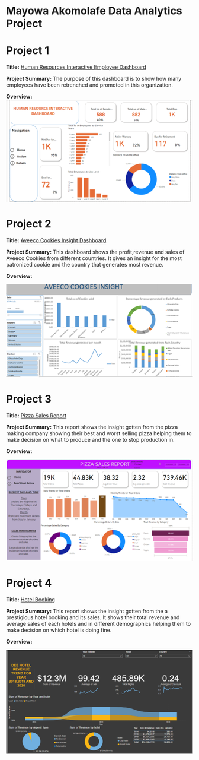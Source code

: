# Mayowa Akomolafe Data Analytics Project
# Project 1 
**Title:** [Human Resources Interactive Employee Dashboard](https://github.com/Mayowa2/Data-Analytic-Project)

**Project Summary:** The purpose of this dashboard is to show how many employees have been retrenched and promoted in this organization.

**Overview:** 
![HR](HR.png)

# Project 2
**Title:** [Aveeco Cookies Insight Dashboard](https://github.com/Mayowa2/Data-Analytic-Project)

**Project Summary:**  This dashboard shows the profit,revenue and sales of Aveeco Cookies from different countries. It gives an insight for the most patronized cookie and the country that generates most revenue.

**Overview:**

![AVEECO](AVEECO.png)

# Project 3
**Title:** [Pizza Sales Report](https://github.com/Mayowa2/Data-Analytic-Project)

**Project Summary:**  This report shows the insight gotten from the pizza making company showing their best and worst selling pizza helping them to make decision on what to produce and the one to stop production in.

**Overview:**

![PIZZA](PIZZA.png)

# Project 4
**Title:** [Hotel Booking](https://github.com/Mayowa2/Data-Analytic-Project)

**Project Summary:**  This report shows the insight gotten from the a prestigious hotel booking and its sales. It shows their total revenue and average sales of each hotels and in different demographics helping them to make decision on which hotel is doing fine.

**Overview:**

![DEE_HOTEL](DEE_HOTEL.png)


